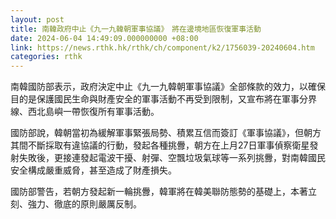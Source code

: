 ```yaml
---
layout: post
title: 南韓政府中止《九一九韓朝軍事協議》　將在邊境地區恢復軍事活動
date: 2024-06-04 14:49:09.000000000 +08:00
link: https://news.rthk.hk/rthk/ch/component/k2/1756039-20240604.htm
categories: rthk
---
```


南韓國防部表示，政府決定中止《九一九韓朝軍事協議》全部條款的效力，以確保目的是保護國民生命與財產安全的軍事活動不再受到限制，又宣布將在軍事分界線、西北島嶼一帶恢復所有軍事活動。

國防部說，韓朝當初為緩解軍事緊張局勢、積累互信而簽訂《軍事協議》，但朝方其間不斷採取有違協議的行動，發起各種挑釁，朝方在上月27日軍事偵察衛星發射失敗後，更接連發起電波干擾、射彈、空飄垃圾氣球等一系列挑釁，對南韓國民安全構成嚴重威脅，甚至造成了財產損失。

國防部警告，若朝方發起新一輪挑釁，韓軍將在韓美聯防態勢的基礎上，本著立刻、強力、徹底的原則嚴厲反制。
